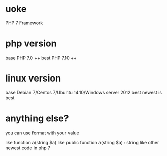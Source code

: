 # uoke
PHP 7 Framework


# php version
base PHP 7.0 ++
best PHP 7.10 ++

# linux version
base Debian 7/Centos 7/Ubuntu 14.10/Windows server 2012
best newest is best

# anything else?
you can use format with your value

like function a(string $a)
like public function a(string $a) : string
like other newest code in php 7

